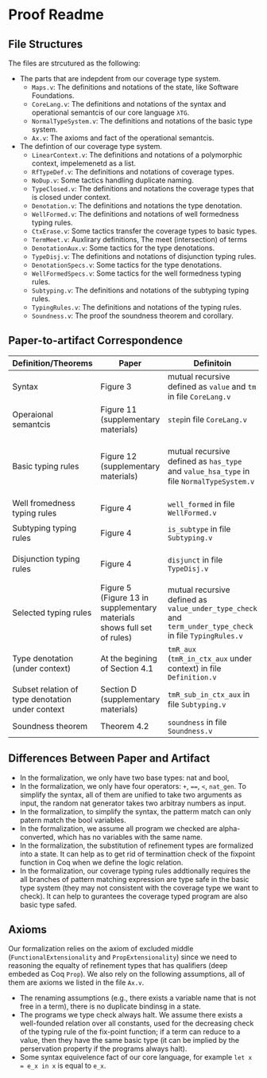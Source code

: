 # Proof Readme #

## File Structures ##

The files are strcutured as the following:
+ The parts that are indepdent from our coverage type system.
  - `Maps.v`: The definitions and notations of the state, like Software Foundations.
  - `CoreLang.v`: The definitions and notations of the syntax and operational semantcis of our core language `λTG`.
  - `NormalTypeSystem.v`: The definitions and notations of the basic type system.
  - `Ax.v`: The axioms and fact of the operational semantcis.
+ The defintion of our coverage type system.
  - `LinearContext.v`: The definitions and notations of a polymorphic context, impelemenetd as a list.
  - `RfTypeDef.v`: The definitions and notations of coverage types.
  - `NoDup.v`: Some tactics handling duplicate naming.
  - `TypeClosed.v`: The definitions and notations the coverage types that is closed under context.
  - `Denotation.v`: The definitions and notations the type denotation.
  - `WellFormed.v`: The definitions and notations of well formedness typing rules.
  - `CtxErase.v`: Some tactics transfer the coverage types to basic types.
  - `TermMeet.v`: Auxlirary definitions, The meet (intersection) of terms
  - `DenotationAux.v`: Some tactics for the type denotations.
  - `TypeDisj.v`: The definitions and notations of disjunction typing rules.
  - `DenotationSpecs.v`: Some tactics for the type denotations.
  - `WellFormedSpecs.v`: Some tactics for the well formedness typing rules.
  - `Subtyping.v`: The definitions and notations of the subtyping typing rules.
  - `TypingRules.v`: The definitions and notations of the typing rules.
  - `Soundness.v`: The proof the soundness theorem and corollary.

## Paper-to-artifact Correspondence ##


| Definition/Theorems  | Paper | Definitoin | Notation |
| ------------- | ------------- | ------------- | ------------- |
| Syntax | Figure 3  | mutual recursive defined as `value` and `tm` in file `CoreLang.v` |  |
| Operaional semantcis | Figure 11 (supplementary materials)  | `step`in file `CoreLang.v` | `e --> v` |
| Basic typing rules | Figure 12 (supplementary materials)  | mutual recursive defined as `has_type` and `value_hsa_type` in file `NormalTypeSystem.v` | `Gamma \N- t \vin T` and `Gamma \N- t \Tin T` |
| Well fromedness typing rules | Figure 4  | `well_formed` in file `WellFormed.v`  | |
| Subtyping typing rules | Figure 4  | `is_subtype` in file `Subtyping.v`  | `Gamma \C- t1 \<: t2` |
| Disjunction typing rules | Figure 4  | `disjunct` in file `TypeDisj.v` | `Gamma \C- t1 \tyor t2 \tyeq t3` |
| Selected typing rules | Figure 5 (Figure 13 in supplementary materials shows full set of rules) | mutual recursive defined as `value_under_type_check` and `term_under_type_check` in file `TypingRules.v` | `Gamma \C- t \Vin T` and `Gamma \C- t \Tin T`|
| Type denotation (under context) | At the begining of Section 4.1 | `tmR_aux` (`tmR_in_ctx_aux` under context) in file `Definition.v` | |
| Subset relation of type denotation under context | Section D (supplementary materials) | `tmR_sub_in_ctx_aux` in file `Subtyping.v` |
| Soundness theorem | Theorem 4.2 | `soundness` in file `Soundness.v`  | |

## Differences Between Paper and Artifact ##

- In the formalization, we only have two base types: nat and bool, 
- In the formalization, we only have four operators: `+`, `==`, `<`, `nat_gen`. To simplify the syntax, all of them are unified to take two arguments as input, the random nat generator takes two arbitray numbers as input.
- In the formalization, to simplify the syntax, the patterm match can only patern match the bool variables.
- In the formalization, we assume all program we checked are alpha-converted, which has no variables with the same name.
- In the formalization, the substitution of refinement types are formalized into a state. It can help as to get rid of terminattion check of the fixpoint function in Coq when we define the logic relation.
- In the formalization, our coverage typing rules addtionally requires the all branches of pattern matching expression are type safe in the basic type system (they may not consistent with the coverage type we want to check). It can help to gurantees the coverage typed program are also basic type safed.

## Axioms ##

Our formalization relies on the axiom of excluded middle (`FunctionalExtensionality` and `PropExtensionality`) since we need to reasoning the equalty of refinement types that has qualifiers (deep embeded as Coq `Prop`). We also rely on the following assumptions, all of them are axioms we listed in the file `Ax.v`.
- The renaming assumptions (e.g., there exists a variable name that is not free in a term), there is no duplicate bindinsg in a state.
- The programs we type check always halt. We assume there exists a well-founded relation over all constants, used for the decreasing check of the typing rule of the fix-point function; if a term can reduce to a value, then they have the same basic type (it can be implied by the perservation property if the programs always halt).
- Some syntax equivelence fact of our core language, for example `let x = e_x in x` is equal to `e_x`.  
